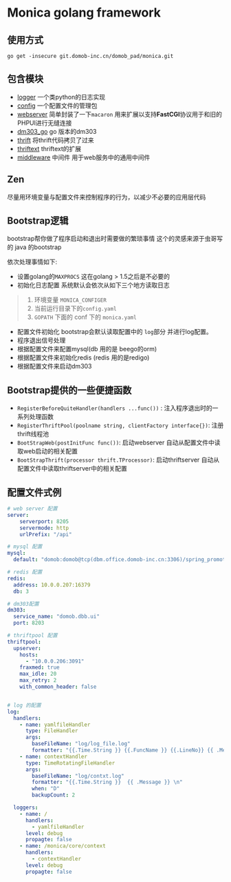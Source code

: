 # Monica golang framework

## 使用方式

`go get -insecure git.domob-inc.cn/domob_pad/monica.git`

 
## 包含模块

+ [logger](logger) 一个类python的日志实现
+ [config](config) 一个配置文件的管理包
+ [webserver](webserver) 简单封装了一下`macaron` 用来扩展以支持**FastCGI**协议用于和旧的PHPUI进行无缝连接
+ [dm303_go](dm303_go) go 版本的dm303
+ [thrift](thrift) 将thrift代码拷贝了过来
+ [thriftext](thriftext) thriftext的扩展
+ [middleware](middleware) 中间件 用于web服务中的通用中间件


## Zen

尽量用环境变量与配置文件来控制程序的行为，以减少不必要的应用层代码

## Bootstrap逻辑

bootstrap帮你做了程序启动和退出时需要做的繁琐事情 这个的灵感来源于虫哥写的 java 的bootstrap

依次处理事情如下:

+ 设置golang的`MAXPROCS` 这在golang > 1.5之后是不必要的
+ 初始化日志配置 系统默认会依次从如下三个地方读取日志

> 1. 环境变量 `MONICA_CONFIGER`
> 2. 当前运行目录下的`config.yaml`
> 3. `GOPATH` 下面的 conf 下的 `monica.yaml`

+ 配置文件初始化 bootstrap会默认读取配置中的 `log`部分 并进行log配置。
+ 程序退出信号处理
+ 根据配置文件来配置mysql(db 用的是 beego的orm)
+ 根据配置文件来初始化redis (redis 用的是redigo)
+ 根据配置文件来启动dm303


## Bootstrap提供的一些便捷函数

+ `RegisterBeforeQuiteHandler(handlers ...func())` : 注入程序退出时的一系列处理函数 
+ `RegisterThriftPool(poolname string, clientFactory interface{})`: 注册thrift线程池
+ `BootStrapWeb(postInitFunc func())`: 启动webserver 自动从配置文件中读取web启动的相关配置
+ `BootStrapThrift(processor thrift.TProcessor)`: 启动thriftserver 自动从配置文件中读取thriftserver中的相关配置

## 配置文件式例


```yaml
# web server 配置
server:
    serverport: 8205
    servermode: http
    urlPrefix: "/api"

# mysql 配置
mysql:
  default: "domob:domob@tcp(dbm.office.domob-inc.cn:3306)/spring_promotion?charset=utf8mb4"

# redis 配置
redis:
  address: 10.0.0.207:16379
  db: 3

# dm303配置
dm303:
  service_name: "domob.dbb.ui"
  port: 8203

# thriftpool 配置
thriftpool:
  upserver:
    hosts:
      - "10.0.0.206:3091"
    fraxmed: true
    max_idle: 20
    max_retry: 2
    with_common_header: false


# log 的配置
log:
  handlers:
    - name: yamlfileHandler
      type: FileHandler
      args:
        baseFileName: "log/log_file.log"
        formatter: "{{.Time.String }} {{.FuncName }} {{.LineNo}} {{ .Message }} \n"
    - name: contextHandler
      type: TimeRotatingFileHandler
      args:
        baseFileName: "log/contxt.log"
        formatter: "{{.Time.String }}  {{ .Message }} \n"
        when: "D"
        backupCount: 2

  loggers:
    - name: /
      handlers:
        - yamlfileHandler
      level: debug
      propagte: false
    - name: /monica/core/context
      handlers:
        - contextHandler
      level: debug
      propagte: false

```







